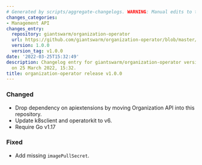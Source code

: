 ```yaml
---
# Generated by scripts/aggregate-changelogs. WARNING: Manual edits to this files will be overwritten.
changes_categories:
- Management API
changes_entry:
  repository: giantswarm/organization-operator
  url: https://github.com/giantswarm/organization-operator/blob/master/CHANGELOG.md#100---2022-03-25
  version: 1.0.0
  version_tag: v1.0.0
date: '2022-03-25T15:32:49'
description: Changelog entry for giantswarm/organization-operator version 1.0.0, published
  on 25 March 2022, 15:32.
title: organization-operator release v1.0.0
---
```


### Changed
- Drop dependency on apiextensions by moving Organization API into this repository.
- Update k8sclient and operatorkit to v6.
- Require Go v1.17
### Fixed
- Add missing `imagePullSecret`.

